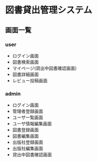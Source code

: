 # 図書貸出管理システム

## 画面一覧

### user

- ログイン画面
- 図書検索画面
- マイページ(貸出中図書確認画面)
- 図書詳細画面
- レビュー投稿画面

### admin

- ログイン画面
- 管理者登録画面
- ユーザ一覧画面
- ユーザ情報編集画面
- 図書登録画面
- 図書編集画面
- 出版社登録画面
- 出版社編集画面
- 貸出中図書確認画面
